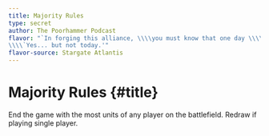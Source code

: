 ```yaml
---
title: Majority Rules
type: secret
author: The Poorhammer Podcast
flavor: "`In forging this alliance, \\\\you must know that one day \\\\we will be on opposite sides again.
\\\\`Yes... but not today.'"
flavor-source: Stargate Atlantis
---
```


# Majority Rules {#title}

End the game with the most units of any player on the battlefield. Redraw if playing single player.
